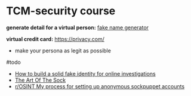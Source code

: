 # TCM-security course

**generate detail for a virtual person:**
[fake name generator](https://www.fakenamegenerator.com/)

**virtual credit card:**
https://privacy.com/

- make your persona as legit as possible 

#todo 
- [How to build a solid fake identity for online investigations](https://www.paliscope.com/2019/10/21/how-to-build-a-solid-fake-identity-for-online-investigations/)
- [The Art Of The Sock](https://www.secjuice.com/the-art-of-the-sock-osint-humint/)
- [r/OSINT My process for setting up anonymous sockpuppet accounts](https://www.reddit.com/r/OSINT/comments/dp70jr/my_process_for_setting_up_anonymous_sockpuppet/)